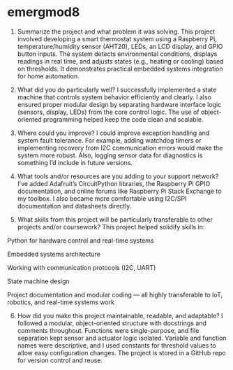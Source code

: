 # emergmod8
1. Summarize the project and what problem it was solving.
This project involved developing a smart thermostat system using a Raspberry Pi, temperature/humidity sensor (AHT20), LEDs, an LCD display, and GPIO button inputs. The system detects environmental conditions, displays readings in real time, and adjusts states (e.g., heating or cooling) based on thresholds. It demonstrates practical embedded systems integration for home automation.

2. What did you do particularly well?
I successfully implemented a state machine that controls system behavior efficiently and clearly. I also ensured proper modular design by separating hardware interface logic (sensors, display, LEDs) from the core control logic. The use of object-oriented programming helped keep the code clean and scalable.

3. Where could you improve?
I could improve exception handling and system fault tolerance. For example, adding watchdog timers or implementing recovery from I2C communication errors would make the system more robust. Also, logging sensor data for diagnostics is something I’d include in future versions.

4. What tools and/or resources are you adding to your support network?
I’ve added Adafruit’s CircuitPython libraries, the Raspberry Pi GPIO documentation, and online forums like Raspberry Pi Stack Exchange to my toolbox. I also became more comfortable using I2C/SPI documentation and datasheets directly.

5. What skills from this project will be particularly transferable to other projects and/or coursework?
This project helped solidify skills in:

Python for hardware control and real-time systems

Embedded systems architecture

Working with communication protocols (I2C, UART)

State machine design

Project documentation and modular coding — all highly transferable to IoT, robotics, and real-time systems work

6. How did you make this project maintainable, readable, and adaptable?
I followed a modular, object-oriented structure with docstrings and comments throughout. Functions were single-purpose, and file separation kept sensor and actuator logic isolated. Variable and function names were descriptive, and I used constants for threshold values to allow easy configuration changes. The project is stored in a GitHub repo for version control and reuse.

